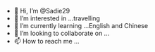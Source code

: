 - 👋 Hi, I’m @Sadie29
- 👀 I’m interested in ...travelling
- 🌱 I’m currently learning ...English and Chinese
- 💞️ I’m looking to collaborate on ...
- 📫 How to reach me ...

<!---
Sadie29/Sadie29 is a ✨ special ✨ repository because its `README.md` (this file) appears on your GitHub profile.
You can click the Preview link to take a look at your changes.
--->
